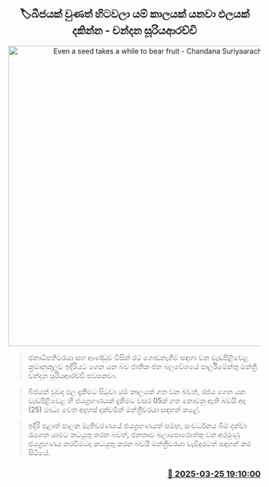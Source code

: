 <p align='center'><b><h2 align='center' title='Even a seed takes a while to bear fruit - Chandana Suriyaarachchi'>🏷බීජයක් වුණත් හිටවලා යම් කාලයක් යනවා ඵලයක් දකින්න - චන්දන සූරියආරච්චි</h2></b></p>
<p align='center'><img src='https://helakuru.sgp1.cdn.digitaloceanspaces.com/esana/images/lib/chandana-suriya-npp.jpg' width='600' alt='Even a seed takes a while to bear fruit - Chandana Suriyaarachchi'></p>

> ජනාධිපතිවරයා සහ ආණ්ඩුව විසින් රට ගොඩනැගීම සඳහා වන වැඩපිළිවෙළ ක්‍රමානුකූලව ඉදිරියට ගෙන යන බව ජාතික ජන බලවේගයේ පාර්ලිමේන්තු මන්ත්‍රී චන්දන සූරියආරච්චි පවසනවා.

> බීජයක් වුවද ඵල දැකීමට සිටුවා යම් කාලයක් ගත වන බවත්, රජය ගෙන යන වැඩපිළිවෙළ හි ජයග්‍රහණයක් දැකීමට වසර 05ක් ගත නොවනු ඇති බවයි අද (25) මාධ්‍ය වෙත අදහස් දක්වමින් මන්ත්‍රීවරයා සඳහන් කළේ.

> ඉදිරි පළාත් පාලන මැතිවරණයේ ජයග්‍රහණයත් සමඟ, සංවර්ධනය බිම දක්වා රැගෙන යාමට කටයුතු කරන බවත්, ජනතාව බලාපොරොත්තු වන අරමුණු ජයග්‍රහණය කරවීමටද කටයුතු කරන බවයි මන්ත්‍රීවරයා වැඩිදුරටත් සඳහන් කර සිටියේ.



<h3 align='right'><a href='https://www.helakuru.lk/esana/p/108631/'>📅 2025-03-25 19:10:00</a></h3>
